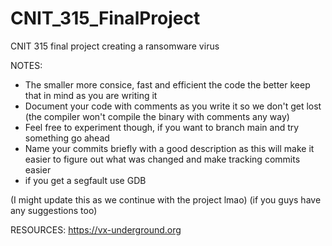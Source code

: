 # CNIT_315_FinalProject
CNIT 315 final project creating a ransomware virus

NOTES:
- The smaller more consice, fast and efficient the code the better keep that in mind as you are writing it
- Document your code with comments as you write it so we don't get lost (the compiler won't compile the binary with comments any way)
- Feel free to experiment though, if you want to branch main and try something go ahead
- Name your commits briefly with a good description as this will make it easier to figure out what was changed and make tracking commits easier
- if you get a segfault use GDB

(I might update this as we continue with the project lmao)
(if you guys have any suggestions too)

RESOURCES:
https://vx-underground.org
